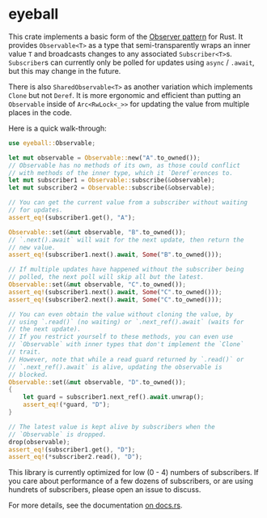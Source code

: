 # eyeball

This crate implements a basic form of the [Observer pattern][] for Rust.
It provides `Observable<T>` as a type that semi-transparently wraps an inner
value `T` and broadcasts changes to any associated `Subscriber<T>`s.
`Subscriber`s can currently only be polled for updates using `async` / `.await`,
but this may change in the future.

There is also `SharedObservable<T>` as another variation which implements
`Clone` but not `Deref`. It is more ergonomic and efficient than putting an
`Observable` inside of `Arc<RwLock<_>>` for updating the value from multiple
places in the code.

Here is a quick walk-through:

```rust
use eyeball::Observable;

let mut observable = Observable::new("A".to_owned());
// Observable has no methods of its own, as those could conflict
// with methods of the inner type, which it `Deref`erences to.
let mut subscriber1 = Observable::subscribe(&observable);
let mut subscriber2 = Observable::subscribe(&observable);

// You can get the current value from a subscriber without waiting
// for updates.
assert_eq!(subscriber1.get(), "A");

Observable::set(&mut observable, "B".to_owned());
// `.next().await` will wait for the next update, then return the
// new value.
assert_eq!(subscriber1.next().await, Some("B".to_owned()));

// If multiple updates have happened without the subscriber being
// polled, the next poll will skip all but the latest.
Observable::set(&mut observable, "C".to_owned());
assert_eq!(subscriber1.next().await, Some("C".to_owned()));
assert_eq!(subscriber2.next().await, Some("C".to_owned()));

// You can even obtain the value without cloning the value, by
// using `.read()` (no waiting) or `.next_ref().await` (waits for
// the next update).
// If you restrict yourself to these methods, you can even use
// `Observable` with inner types that don't implement the `Clone`
// trait.
// However, note that while a read guard returned by `.read()` or
// `.next_ref().await` is alive, updating the observable is
// blocked.
Observable::set(&mut observable, "D".to_owned());
{
    let guard = subscriber1.next_ref().await.unwrap();
    assert_eq!(*guard, "D");
}

// The latest value is kept alive by subscribers when the
// `Observable` is dropped.
drop(observable);
assert_eq!(subscriber1.get(), "D");
assert_eq!(*subscriber2.read(), "D");
```

This library is currently optimized for low (0 - 4) numbers of subscribers.
If you care about performance of a few dozens of subscribers, or are using
hundrets of subscribers, please open an issue to discuss.

For more details, see the documentation [on docs.rs][docs.rs].

[Observer pattern]: https://en.wikipedia.org/wiki/Observer_pattern
[docs.rs]: https://docs.rs/eyeball/latest/eyeball/
